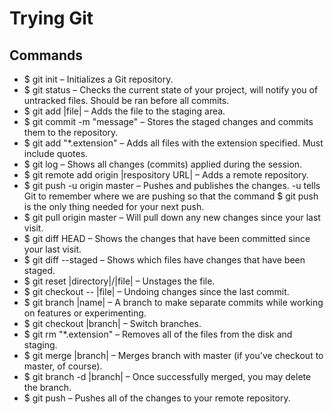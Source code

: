 # Trying Git

## Commands
* $ git init – Initializes a Git repository.
* $ git status – Checks the current state of your project, will notify you of untracked files. Should be ran before all commits.
* $ git add |file| – Adds the file to the staging area.
* $ git commit -m "message" – Stores the staged changes and commits them to the repository.
* $ git add "*.extension" – Adds all files with the extension specified. Must include quotes.
* $ git log – Shows all changes (commits) applied during the session.
* $ git remote add origin |respository URL| – Adds a remote repository.
* $ git push -u origin master – Pushes and publishes the changes. -u tells Git to remember where we are pushing so that the command $ git push is the only thing needed for your next push.
* $ git pull origin master – Will pull down any new changes since your last visit.
* $ git diff HEAD – Shows the changes that have been committed since your last visit.
* $ git diff --staged – Shows which files have changes that have been staged.
* $ git reset |directory|/|file| – Unstages the file.
* $ git checkout -- |file| – Undoing changes since the last commit.
* $ git branch |name| – A branch to make separate commits while working on features or experimenting.
* $ git checkout |branch| – Switch branches.
* $ git rm "*.extension" – Removes all of the files from the disk and staging.
* $ git merge |branch| – Merges branch with master (if you've checkout to master, of course).
* $ git branch -d |branch| – Once successfully merged, you may delete the branch.
* $ git push – Pushes all of the changes to your remote repository.